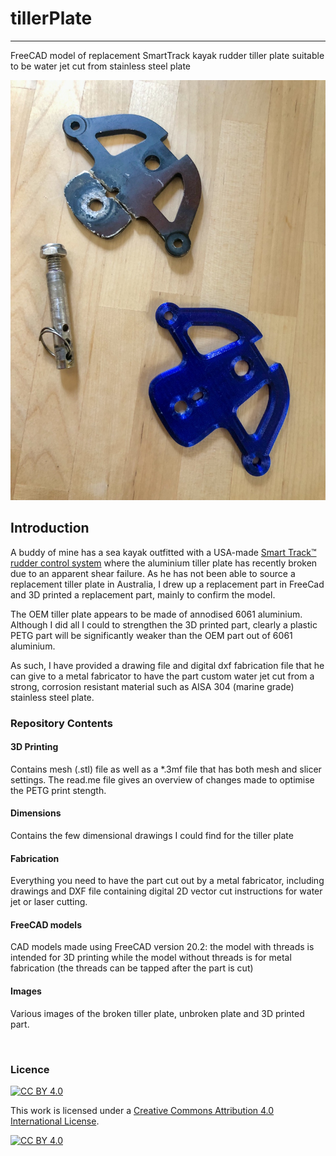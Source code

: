 # tillerPlate
-----
FreeCAD model of replacement SmartTrack kayak rudder tiller plate suitable to be water jet cut from stainless steel plate

![broken tiller plate vs 3D printed part ](images/broken-vs-3dprint.jpg)

## Introduction
A buddy of mine has a sea kayak outfitted with a USA-made [Smart Track™ rudder control system](http://www.smart-tracker.com/index.htm) where the aluminium tiller plate has recently broken due to an apparent shear failure.  As he has not been able to source a replacement tiller plate in Australia, I drew up a replacement part in FreeCad and 3D printed a replacement part, mainly to confirm the model.  

The OEM tiller plate appears to be made of annodised 6061 aluminium.   Although I did all I could to strengthen the 3D printed part, clearly a plastic PETG part will be significantly weaker than the OEM part out of 6061 aluminium.

As such, I have provided a drawing file and digital dxf fabrication file that he can give to a metal fabricator to have the part custom water jet cut from a strong, corrosion resistant material such as AISA 304 (marine grade) stainless steel plate.

### Repository Contents

#### 3D Printing ####
Contains mesh (.stl) file as well as a *.3mf file that has both mesh and slicer settings.  The read.me file gives an overview of changes made to optimise the PETG print stength.

#### Dimensions
Contains the few dimensional drawings I could find for the tiller plate

#### Fabrication
Everything you need to have the part cut out by a metal fabricator, including drawings and DXF file containing digital 2D vector cut instructions for water jet or laser  cutting.  

#### FreeCAD models
CAD models made using FreeCAD version 20.2:  the model with threads is intended for 3D printing while the model without threads is for metal fabrication (the threads can be tapped after the part is cut)

#### Images
Various images of the broken tiller plate, unbroken plate and 3D printed part.

<br>

### Licence

[![CC BY 4.0][cc-by-shield]][cc-by]

This work is licensed under a
[Creative Commons Attribution 4.0 International License][cc-by].

[![CC BY 4.0][cc-by-image]][cc-by]

[cc-by]: http://creativecommons.org/licenses/by/4.0/
[cc-by-image]: https://i.creativecommons.org/l/by/4.0/88x31.png
[cc-by-shield]: https://img.shields.io/badge/License-CC%20BY%204.0-lightgrey.svg
